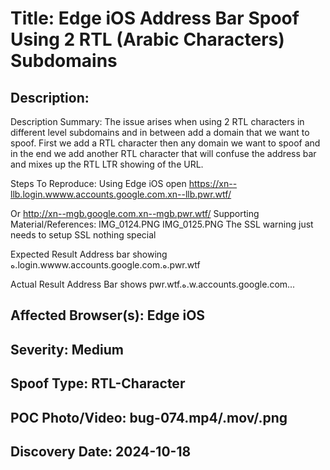 # Title: Edge iOS Address Bar Spoof Using 2 RTL (Arabic Characters) Subdomains

## Description: 
Description
Summary:
The issue arises when using 2 RTL characters in different level subdomains and in between add a domain that we want to spoof. First we add a RTL character then any domain we want to spoof and in the end we add another RTL character that will confuse the address bar and mixes up the RTL LTR showing of the URL.

Steps To Reproduce:
Using Edge iOS open https://xn--llb.login.wwww.accounts.google.com.xn--llb.pwr.wtf/

Or http://xn--mgb.google.com.xn--mgb.pwr.wtf/
Supporting Material/References:
IMG_0124.PNG
IMG_0125.PNG
The SSL warning just needs to setup SSL nothing special

Expected Result
Address bar showing ە.login.wwww.accounts.google.com.ە.pwr.wtf

Actual Result
Address Bar shows pwr.wtf.ە.w.accounts.google.com...

## Affected Browser(s): Edge iOS

## Severity: Medium

## Spoof Type: RTL-Character

## POC Photo/Video: bug-074.mp4/.mov/.png

## Discovery Date: 2024-10-18

